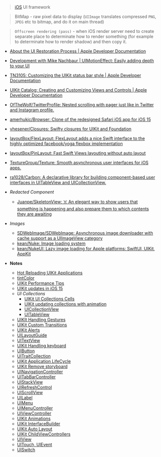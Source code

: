 > [iOS](../Apple%20Platform%20Specifics/iOS.md) UI framework

> BitMap - raw pixel data to display (`UIImage` translates compressed `PNG`, `JPEG` etc to bitmap, and do it on main thread)

> `Offscreen rendering (pass)` - when iOS render server need to create separate place to determinate how to render something (for example to determinate how to render shadow) and then copy it.

- [About the UI Restoration Process | Apple Developer Documentation](https://developer.apple.com/documentation/uikit/view_controllers/preserving_your_app_s_ui_across_launches/about_the_ui_restoration_process)
- [Development with Mike Nachbaur | UIMotionEffect: Easily adding depth to your UI](https://people.freebsd.org/~lstewart/articles/cpumemory.pdf)
- [TN3105: Customizing the UIKit status bar style | Apple Developer Documentation](https://developer.apple.com/documentation/technotes/tn3105-customizing-uistatusbar-syle)
- [UIKit Catalog: Creating and Customizing Views and Controls | Apple Developer Documentation](https://developer.apple.com/documentation/uikit/views_and_controls/uikit_catalog_creating_and_customizing_views_and_controls)
- [OfTheWolf/TwitterProfile: Nested scrolling with pager just like in Twitter and Instagram profile.](https://github.com/OfTheWolf/TwitterProfile)
- [amerhukic/Browser: Clone of the redesigned Safari iOS app for iOS 15](https://github.com/amerhukic/Browser)

- [vhesener/Closures: Swifty closures for UIKit and Foundation](https://github.com/vhesener/Closures)
- [layoutBox/FlexLayout: FlexLayout adds a nice Swift interface to the highly optimized facebook/yoga flexbox implementation](https://github.com/layoutBox/FlexLayout)
- [layoutBox/PinLayout: Fast Swift Views layouting without auto layout](https://github.com/layoutBox/PinLayout)
- [TextureGroup/Texture: Smooth asynchronous user interfaces for iOS apps.](https://github.com/TextureGroup/Texture)
- [ra1028/Carbon: A declarative library for building component-based user interfaces in UITableView and UICollectionView.](https://github.com/ra1028/Carbon)
- *Redacted Component*
	- [Juanpe/SkeletonView: ☠️ An elegant way to show users that something is happening and also prepare them to which contents they are awaiting](https://github.com/Juanpe/SkeletonView)
- *Images*
	- [SDWebImage/SDWebImage: Asynchronous image downloader with cache support as a UIImageView category](https://github.com/SDWebImage/SDWebImage)
	- [kean/Nuke: Image loading system](https://github.com/kean/Nuke)
	- [kean/NukeUI: Lazy image loading for Apple platforms: SwiftUI, UIKit, AppKit](https://github.com/kean/NukeUI)
- **Notes**
	- [Hot Reloading UIKit Applications](Hot%20Reloading%20UIKit%20Applications.md)
	- [tintColor](UIKit/tintColor.md)
	- [UIKit Performance Tips](UIKit/UIKit%20Performance%20Tips.md)
	- [UIKit updates in iOS 15](UIKit/UIKit%20updates%20in%20iOS%2015.md)
	- *UI Collections*
		- [UIKit UI Collections Cells](UIKit/UIKit%20UI%20Collections%20Cells.md)
		- [UIKit updating collections with animation](UIKit/UIKit%20updating%20collections%20with%20animation.md)
		- [UICollectionVIew](UIKit/UICollectionVIew.md)
		- [UITableView](UIKit/UITableView.md)
	- [UIKIt Handling Gestures](UIKit/UIKIt%20Handling%20Gestures.md)
	- [UIKit Custom Transitions](UIKit/UIKit%20Custom%20Transitions.md)
	- [UIKit Alerts](UIKit/UIKit%20Alerts.md)
	- [UILayoutGuide](UIKit/UILayoutGuide.md)
	- [UITextView](UIKit/UITextView.md)
	- [UIKit Handling keyboard](UIKit/UIKit%20Handling%20keyboard.md)
	- [UIButton](UIKit/UIButton.md)
	- [UITraitCollection](UIKit/UITraitCollection.md)
	- [UIKit Application LifeCycle](UIKit/UIKit%20Application%20LifeCycle.md)
	- [UIKit Remove storyboard](UIKit/UIKit%20Remove%20storyboard.md)
	- [UINavigationController](UIKit/UINavigationController.md)
	- [UITabBarController](UIKit/UITabBarController.md)
	- [UIStackView](UIKit/UIStackView.md)
	- [UIRefreshControl](UIKit/UIRefreshControl.md)
	- [UIScrollView](UIKit/UIScrollView.md)
	- [UILabel](UIKit/UILabel.md)
	- [UIMenu](UIMenu.md)
	- [UIMenuController](UIKit/UIMenuController.md)
	- [UIViewController](UIKit/UIViewController.md)
	- [UIKit Animations](UIKit/UIKit%20Animations.md)
	- [UIKit InterfaceBuilder](UIKit/UIKit%20InterfaceBuilder.md)
	- [UIKit Auto Layout](UIKit/UIKit%20Auto%20Layout.md)
	- [UIKit ChildViewControllers](UIKit/UIKit%20ChildViewControllers.md)
	- [UIView](UIKit/UIView.md)
	- [UITouch, UIEvent](UIKit/UITouch,%20UIEvent.md)
	- [UISwitch](UIKit/UISwitch.md)